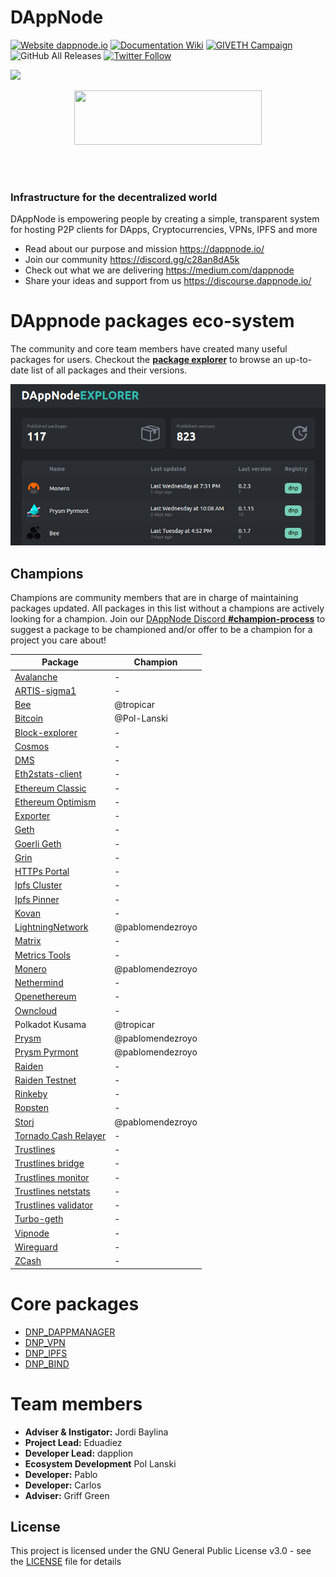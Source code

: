 # DAppNode

[![Website dappnode.io](https://img.shields.io/badge/Website-dappnode.io-brightgreen.svg)](https://dappnode.io/)
[![Documentation Wiki](https://img.shields.io/badge/Documentation-Wiki-brightgreen.svg)](https://github.com/dappnode/DAppNode/wiki)
[![GIVETH Campaign](https://img.shields.io/badge/GIVETH-Campaign-1e083c.svg)](https://beta.giveth.io/campaigns/5b44b198647f33526e67c262)
![GitHub All Releases](https://img.shields.io/github/downloads/dappnode/DAppNode/total.svg)
[![Twitter Follow](https://img.shields.io/twitter/follow/espadrine.svg?style=social&label=Follow)](https://twitter.com/DAppNODE?lang=es)

[![](https://github.com/dappnode/DAppNode/raw/master/doc/DAppNodeLogoWide.png)](https://github.com/dappnode/DAppNode/wiki/DAppNode-Installation-Guide)

<p align="center">
  <a href="https://github.com/dappnode/DAppNode/wiki/DAppNode-Installation-Guide">
    <img width="300" height="87" src="https://github.com/dappnode/DAppNode/raw/master/doc/DappnodeInstall.png">
  </a>
</p>

<br/>
<br/>

### Infrastructure for the decentralized world

DAppNode is empowering people by creating a simple, transparent system for hosting P2P clients for DApps, Cryptocurrencies, VPNs, IPFS and more

- Read about our purpose and mission https://dappnode.io/
- Join our community https://discord.gg/c28an8dA5k
- Check out what we are delivering https://medium.com/dappnode
- Share your ideas and support from us https://discourse.dappnode.io/

# DAppnode packages eco-system

The community and core team members have created many useful packages for users. Checkout the [**package explorer**](https://dappnode.github.io/explorer/) to browse an up-to-date list of all packages and their versions.

<p align="center">
  <a href="https://dappnode.github.io/explorer/">
    <img width="600" src="doc/DAppNodeExplorer.png">
  </a>
</p>

## Champions

Champions are community members that are in charge of maintaining packages updated. All packages in this list without a champions are actively looking for a champion. Join our [DAppNode Discord **#champion-process**](https://discord.gg/MhSPBsHryu) to suggest a package to be championed and/or offer to be a champion for a project you care about!

| Package                                                                                  | Champion         |
| ---------------------------------------------------------------------------------------- | ---------------- |
| [Avalanche](https://github.com/Colm3na/DAppNodePackage-avalanche)                        | -                |
| [ARTIS-sigma1](https://github.com/lab10-coop/DAppNodePackage-ARTIS-sigma1)               | -                |
| [Bee](https://github.com/dappnode/DAppNodePackage-bee)                                   | @tropicar        |
| [Bitcoin](https://github.com/dappnode/DAppNodePackage-bitcoin)                           | @Pol-Lanski      |
| [Block-explorer](https://github.com/dappnode/DappnodePackage-block-explorer)             | -                |
| [Cosmos](https://github.com/Colm3na/DAppNodePackage-cosmos)                              | -                |
| [DMS](https://github.com/dappnode/DAppNodePackage-DMS)                                   | -                |
| [Eth2stats-client](https://github.com/dappnode/DAppNodePackage-eth2stats-client)         | -                |
| [Ethereum Classic](https://github.com/dappnode/DAppNodePackage-ethereum-classic)         | -                |
| [Ethereum Optimism](https://github.com/dappnode/DAppNodePackage-ethereum-optimism)       | -                |
| [Exporter](https://github.com/dappnode/DAppNodePackage-exporter)                         | -                |
| [Geth](https://github.com/dappnode/DAppNodePackage-geth)                                 | -                |
| [Goerli Geth](https://github.com/dappnode/DAppNodePackage-goerli-geth)                   | -                |
| [Grin](https://github.com/dappnode/DAppNodePackage-grin)                                 | -                |
| [HTTPs Portal](https://github.com/dappnode/DAppNodePackage-https-portal)                 | -                |
| [Ipfs Cluster](https://github.com/dappnode/DAppNodePackage-ipfs-cluster)                 | -                |
| [Ipfs Pinner](https://github.com/dappnode/DAppNodePackage-ipfs-pinner)                   | -                |
| [Kovan](https://github.com/dappnode/DAppNodePackage-kovan)                               | -                |
| [LightningNetwork](https://github.com/dappnode/DAppNodePackage-LightningNetwork)         | @pablomendezroyo |
| [Matrix](https://github.com/dappnode/DAppNodePackage-matrix)                             | -                |
| [Metrics Tools](https://github.com/dappnode/DAppNodePackage-metrics-tools)               | -                |
| [Monero](https://github.com/dappnode/DAppNodePackage-monero)                             | @pablomendezroyo |
| [Nethermind](https://github.com/dappnode/DAppNodePackage-nethermind)                     | -                |
| [Openethereum](https://github.com/dappnode/DAppNodePackage-openethereum)                 | -                |
| [Owncloud](https://github.com/dappnode/DAppNodePackage-owncloud)                         | -                |
| Polkadot Kusama                                                                          | @tropicar        |
| [Prysm](https://github.com/dappnode/DAppNodePackage-prysm)                               | @pablomendezroyo |
| [Prysm Pyrmont](https://github.com/dappnode/DAppNodePackage-prysm-pyrmont)               | @pablomendezroyo |
| [Raiden](https://github.com/dappnode/DAppNodePackage-raiden)                             | -                |
| [Raiden Testnet](https://github.com/dappnode/DAppnodePackage-raiden-testnet)             | -                |
| [Rinkeby](https://github.com/dappnode/DAppNodePackage-rinkeby)                           | -                |
| [Ropsten](https://github.com/dappnode/DAppNodePackage-ropsten)                           | -                |
| [Storj](https://github.com/dappnode/DAppNodePackage-storj)                               | @pablomendezroyo |
| [Tornado Cash Relayer](https://github.com/dappnode/DAppNodePackage-Tornado-Cash-Relayer) | -                |
| [Trustlines](https://github.com/dappnode/DAppNodePackage-trustlines)                     | -                |
| [Trustlines bridge](https://github.com/dappnode/DAppNodePackage-trustlines-bridge)       | -                |
| [Trustlines monitor](https://github.com/dappnode/DAppNodePackage-trustlines-monitor)     | -                |
| [Trustlines netstats](https://github.com/dappnode/DAppNodePackage-trustlines-netstats)   | -                |
| [Trustlines validator](https://github.com/dappnode/DAppNodePackage-trustlines-validator) | -                |
| [Turbo-geth](https://github.com/dappnode/DAppNodePackage-turbo-geth)                     | -                |
| [Vipnode](https://github.com/dappnode/DAppNodePackage-vipnode)                           | -                |
| [Wireguard](https://github.com/dappnode/DAppNodePackage-wireguard)                       | -                |
| [ZCash](https://github.com/dappnode/DAppNodePackage-zcash)                               | -                |

# Core packages

- [DNP_DAPPMANAGER](https://github.com/dappnode/DNP_DAPPMANAGER)
- [DNP_VPN](https://github.com/dappnode/DNP_VPN)
- [DNP_IPFS](https://github.com/dappnode/DNP_IPFS)
- [DNP_BIND](https://github.com/dappnode/DNP_BIND)

# Team members

- **Adviser & Instigator:** Jordi Baylina
- **Project Lead:** Eduadiez
- **Developer Lead:** dapplion
- **Ecosystem Development** Pol Lanski
- **Developer:** Pablo
- **Developer:** Carlos
- **Adviser:** Griff Green

## License

This project is licensed under the GNU General Public License v3.0 - see the [LICENSE](LICENSE) file for details
